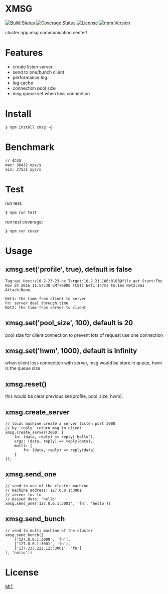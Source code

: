 # XMSG

[![Build Status](https://travis-ci.org/hardog/xmsg.svg?branch=master)](https://travis-ci.org/hardog/xmsg)
[![Coverage Status](https://img.shields.io/codecov/c/github/hardog/xmsg.svg)](https://codecov.io/github/hardog/xmsg?branch=master)
[![License](https://img.shields.io/npm/l/xmsg.svg)](https://www.npmjs.com/package/xmsg)
[![npm Version](https://img.shields.io/npm/v/xmsg.svg)](https://www.npmjs.com/package/xmsg)

cluster app msg communication center!

# Features

- create listen server
- send to one/bunch client
- performance log
- log cache
- connection pool size
- msg queue set when loss connection


# Install

`$ npm install xmsg -g`


# Benchmark

```
// 4C4G  
max: 36432 ops/s
min: 27531 ops/s

```


# Test

run test:
```
$ npm run test
```

run test coverage:
```
$ npm run cover
```


# Usage

## xmsg.set('profile', true), default is false

```
Tag:api Host:v10-2-23-23.hx Target:10.2.21.186:8103@file.get Start:Thu Nov 24 2016 11:57:38 GMT+0800 (CST) Net1:147ms Fn:1ms Net2:6ms Attach:None

Net1: the time from client to server
Fn: server deal through time
Net2: the time from server to client
```

## xmsg.set('pool_size', 100), default is 20

pool size for client connection to prevent lots of request use one connection

## xmsg.set('hwm', 1000), default is Infinity

when client loss connection with server, msg would be store in queue, hwm is the queue size

## xmsg.reset()

this would be clear previous set(profile, pool_size, hwm).

## xmsg.create_server

```
// local machine create a server listen port 3000
// by `reply` return msg to client
xmsg.create_server(3000, {
    fn: (data, reply) => reply('hello'),
    args: (data, reply) => reply(data),
    multi: {
        fn: (data, reply) => reply(data)
    }
});
```

## xmsg.send_one

```
// send to one of the cluster machine
// machine address: 127.0.0.1:3001
// server fn: fn
// passed data: 'hello'
xmsg.send_one('127.0.0.1:3001', 'fn', 'hello'))
```

## xmsg.send_bunch

```
// send to multi machine of the cluster
xmsg.send_bunch([
    ['127.0.0.1:3000', 'fn'],
    ['127.0.0.1:3001', 'fn'],
    ['137.233.222.123:3001', 'fn']
], 'hello'))
```


# License

[MIT](https://github.com/hardog/xmsg/blob/master/LICENSE)